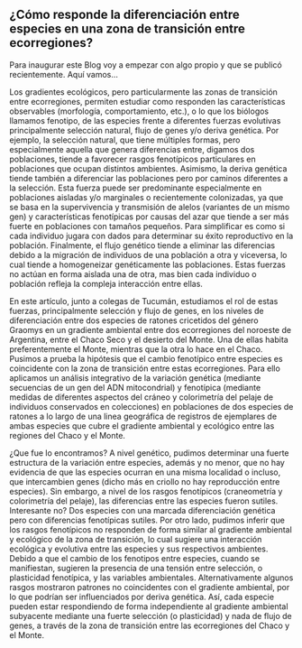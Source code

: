 ## ¿Cómo responde la diferenciación entre especies en una zona de transición entre ecorregiones?

Para inaugurar este Blog voy a empezar con algo propio y que se publicó recientemente. Aquí vamos...

Los gradientes ecológicos, pero particularmente las zonas de transición entre ecorregiones, permiten estudiar como responden las características observables (morfología, comportamiento, etc.), o lo que los biólogos llamamos fenotipo, de las especies frente a diferentes fuerzas evolutivas principalmente selección natural, flujo de genes y/o deriva genética. Por ejemplo, la selección natural, que tiene múltiples formas, pero especialmente aquella que genera diferencias entre, digamos dos poblaciones, tiende a favorecer rasgos fenotípicos particulares en poblaciones que ocupan distintos ambientes. Asimismo, la deriva genética tiende también a diferenciar las poblaciones pero por caminos diferentes a la selección. Esta fuerza puede ser predominante especialmente en poblaciones aisladas y/o marginales o recientemente colonizadas, ya que se basa en la supervivencia y transmisión de alelos (variantes de un mismo gen) y características fenotípicas por causas del azar que tiende a ser más fuerte en poblaciones con tamaños pequeños. Para simplificar es como si cada individuo jugara con dados para determinar su éxito reproductivo en la población. Finalmente, el flujo genético tiende a eliminar las diferencias debido a la migración de individuos de una población a otra y viceversa, lo cual tiende a homogeneizar genéticamente las poblaciones. Estas fuerzas no actúan en forma aislada una de otra, mas bien cada individuo o población refleja la compleja interacción entre ellas.

En este artículo, junto a colegas de Tucumán, estudiamos el rol de estas fuerzas, principalmente selección y flujo de genes, en los niveles de diferenciación entre dos especies de ratones cricetidos del género Graomys en un gradiente ambiental entre dos ecorregiones del noroeste de Argentina, entre el Chaco Seco y el desierto del Monte. Una de ellas habita preferentemente el Monte, mientras que la otra lo hace en el Chaco. Pusimos a prueba la hipótesis que el cambio fenotípico entre especies es coincidente con la zona de transición entre estas ecorregiones. Para ello aplicamos un análisis integrativo de la variación genética (mediante secuencias de un gen del ADN mitocondrial) y fenotípica (mediante medidas de diferentes aspectos del cráneo y colorimetría del pelaje de individuos conservados en colecciones) en poblaciones de dos especies de ratones a lo largo de una linea geográfica de registros de ejemplares de ambas especies que cubre el gradiente ambiental y ecológico entre las regiones del Chaco y el Monte. 

¿Que fue lo encontramos? A nivel genético, pudimos determinar una fuerte estructura de la variación entre especies, además y no menor, que no hay evidencia de que las especies ocurran en una misma localidad o incluso, que intercambien genes (dicho más en criollo no hay reproducción entre especies). Sin embargo, a nivel de los rasgos fenotípicos (craneometría y colorimetría del pelaje), las diferencias entre las especies fueron sutiles. Interesante no? Dos especies con una marcada diferenciación genética pero con diferencias fenotípicas sutiles.
 Por otro lado, pudimos inferir que los rasgos fenotípicos no responden de forma similar al gradiente ambiental y ecológico de la zona de transición, lo cual sugiere una interacción ecológica y evolutiva entre las especies y sus respectivos ambientes. Debido a que el cambio de los fenotipos entre especies, cuando se manifiestan, sugieren la presencia de una tensión entre selección, o plasticidad fenotípica, y las variables ambientales. Alternativamente algunos rasgos mostraron patrones no coincidentes con el gradiente ambiental, por lo que podrían ser influenciados por deriva genética. Así, cada especie pueden estar respondiendo de forma independiente al gradiente ambiental subyacente mediante una fuerte selección (o plasticidad) y nada de flujo de genes, a través de la zona de transición entre las ecorregiones del Chaco y el Monte.
